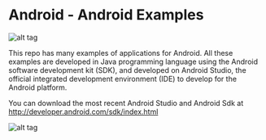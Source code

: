 **Android** - Android Examples
==================================================

![alt tag](https://encrypted-tbn0.gstatic.com/images?q=tbn:ANd9GcQBcE1SdhbR-3HCNtqQ13rw0GiatdcE7hBwpgF9h56dHPXuXTCmDA)

This repo has many examples of applications for Android. All these examples are  developed in Java programming language using the Android software development kit (SDK),
and developed on Android Studio, the official integrated development environment (IDE) to develop for the Android platform.

You can download the most recent Android Studio and Android Sdk at http://developer.android.com/sdk/index.html

![alt tag](http://developer.android.com/images/tools/studio-hero.png)



